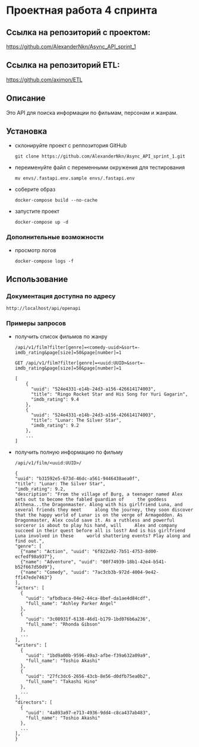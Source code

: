 # Проектная работа 4 спринта

## Ссылка на репозиторий с проектом:
https://github.com/AlexanderNkn/Async_API_sprint_1

## Ссылка на репозиторий ETL:
https://github.com/aximon/ETL

## Описание
Это API для поиска информации по фильмам, персонам и жанрам.

## Установка
- склонируйте проект с реппозитория GitHub
    ```
    git clone https://github.com/AlexanderNkn/Async_API_sprint_1.git
    ```
- переименуйте файл с переменными окружения для тестирования
    ```
    mv envs/.fastapi.env.sample envs/.fastapi.env
    ```
- соберите образ
    ```
    docker-compose build --no-cache
    ```
- запустите проект
    ```
    docker-compose up -d
    ```

### Дополнительные возможности
- просмотр логов
    ```
    docker-compose logs -f
    ```

## Использование

### Документация доступна по адресу
    http://localhost/api/openapi
### Примеры запросов
- получить список фильмов по жанру
    ```
    /api/v1/film?filter[genre]=<comedy-uuid>&sort=-imdb_rating&page[size]=50&page[number]=1
    ```
    ```
    GET /api/v1/film?filter[genre]=<uuid:UUID>&sort=-imdb_rating&page[size]=50&page[number]=1

    [
        {
          "uuid": "524e4331-e14b-24d3-a156-426614174003",
          "title": "Ringo Rocket Star and His Song for Yuri Gagarin",
          "imdb_rating": 9.4
        },
        {
          "uuid": "524e4331-e14b-24d3-a156-426614174003",
          "title": "Lunar: The Silver Star",
          "imdb_rating": 9.2
        },
        ...
    ] 
    ```
- получить полную информацию по фильму
    ```
    /api/v1/film/<uuid:UUID>/
    ```
    ```
    {
    "uuid": "b31592e5-673d-46dc-a561-9446438aea0f",
    "title": "Lunar: The Silver Star",
    "imdb_rating": 9.2,
    "description": "From the village of Burg, a teenager named Alex sets out to become the fabled guardian of     the goddess Althena...the Dragonmaster. Along with his girlfriend Luna, and several friends they meet     along the journey, they soon discover that the happy world of Lunar is on the verge of Armageddon. As     Dragonmaster, Alex could save it. As a ruthless and powerful sorceror is about to play his hand, will     Alex and company succeed in their quest before all is lost? And is his girlfriend Luna involved in these     world shattering events? Play along and find out.",
    "genre": [
      {"name": "Action", "uuid": "6f822a92-7b51-4753-8d00-ecfedf98a937"},
      {"name": "Adventure", "uuid": "00f74939-18b1-42e4-b541-b52f667d50d9"},
      {"name": "Comedy", "uuid": "7ac3cb3b-972d-4004-9e42-ff147ede7463"}
    ],
    "actors": [
      {
        "uuid": "afbdbaca-04e2-44ca-8bef-da1ae4d84cdf",
        "full_name": "Ashley Parker Angel"
      },
      {
        "uuid": "3c08931f-6138-46d1-b179-1bd076b6a236",
        "full_name": "Rhonda Gibson"
      },
      ...
    ],
    "writers": [
      {
        "uuid": "1bd9a00b-9596-49a3-afbe-f39a632a09a9",
        "full_name": "Toshio Akashi"
      },
      {
        "uuid": "27fc3dc6-2656-43cb-8e56-d0dfb75ea0b2",
        "full_name": "Takashi Hino"
      },
      ...
    ],
    "directors": [
      {
        "uuid": "4a893a97-e713-4936-9dd4-c8ca437ab483",
        "full_name": "Toshio Akashi"
      },
      ...
    ],
    }
    ```

